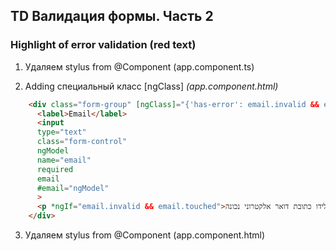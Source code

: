 ## TD Валидация формы. Часть 2

### Highlight of error validation (red text)
1. Удаляем stylus from @Component (app.component.ts)

2. Adding специальный класс [ngClass] 
*(app.component.html)*
```html
    <div class="form-group" [ngClass]="{'has-error': email.invalid && email.touched}">
      <label>Email</label>
      <input 
      type="text" 
      class="form-control"
      ngModel 
      name="email"
      required  
      email
      #email="ngModel"   
      >        
      <p *ngIf="email.invalid && email.touched">נא הקלידו כתובת דואר אלקטרוני נכונה</p>         
    </div>
```
3. Удаляем stylus from @Component (app.component.html)








